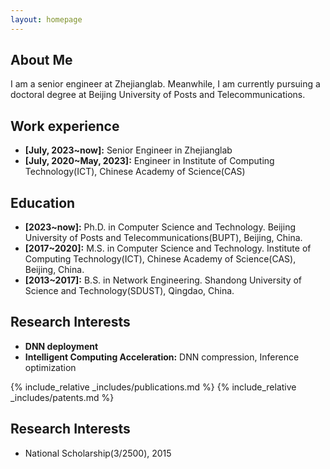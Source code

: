 ```yaml
---
layout: homepage
---
```


## About Me
I am a senior engineer at Zhejianglab. Meanwhile, I am currently pursuing a doctoral degree at Beijing University of Posts and Telecommunications. 

## Work experience
- **[July, 2023~now]:** Senior Engineer in Zhejianglab
- **[July, 2020~May, 2023]:** Engineer in Institute of Computing Technology(ICT), Chinese Academy of Science(CAS)

## Education
- **[2023~now]:** Ph.D. in Computer Science and Technology. Beijing University of Posts and Telecommunications(BUPT), Beijing, China.
- **[2017~2020]:** M.S. in Computer Science and Technology. Institute of Computing Technology(ICT), Chinese Academy of Science(CAS), Beijing, China.
- **[2013~2017]:** B.S. in Network Engineering. Shandong University of Science and Technology(SDUST), Qingdao, China.

## Research Interests
- **DNN deployment**
- **Intelligent Computing Acceleration:**  DNN compression, Inference optimization

{% include_relative _includes/publications.md %}
{% include_relative _includes/patents.md %}

## Research Interests
- National Scholarship(3/2500), 2015
